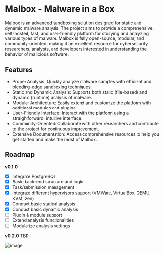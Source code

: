 # Malbox - Malware in a Box
Malbox is an advanced sandboxing solution designed for static and dynamic malware analysis. 
The project aims to provide a comprehensive, self-hosted, fast, and user-friendly platform for studying and analyzing various types of malware. 
Malbox is fully open-source, modular, and community-oriented, making it an excellent resource for cybersecurity researchers, analysts, and developers interested in understanding the behavior of malicious software.

## Features
- Proper Analysis: Quickly analyze malware samples with efficient and bleeding-edge sandboxing techniques.
- Static and Dynamic Analysis: Supports both static (file-based) and dynamic (runtime) analysis of malware.
- Modular Architecture: Easily extend and customize the platform with additional modules and plugins.
- User-Friendly Interface: Interact with the platform using a straightforward, intuitive interface.
- Community-Oriented: Collaborate with other researchers and contribute to the project for continuous improvement.
- Extensive Documentation: Access comprehensive resources to help you get started and make the most of Malbox.

## Roadmap

**v0.1.0**
- [x] Integrate PostgreSQL
- [x] Basic back-end structure and logic
- [x] Task/submission management
- [x] Integrate different hypervisors support (VMWare, VirtualBox, QEMU, KVM, Xen)
- [x] Conduct basic statical analysis
- [x] Conduct basic dynamic analysis
- [ ] Plugin & module support
- [ ] Extend analysis functionalities
- [ ] Modularize analysis settings

**v0.2.0**
TBD

![image](https://github.com/shard77/malbox/assets/106669955/0dfc864a-c5c2-498e-9b7e-3df972ccf603)

